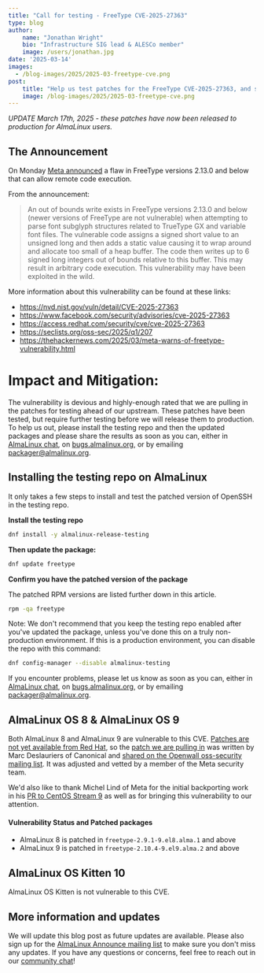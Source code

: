 ```yaml
---
title: "Call for testing - FreeType CVE-2025-27363"
type: blog
author: 
    name: "Jonathan Wright"
    bio: "Infrastructure SIG lead & ALESCo member"
    image: /users/jonathan.jpg
date: '2025-03-14'
images:
  - /blog-images/2025/2025-03-freetype-cve.png
post:
    title: "Help us test patches for the FreeType CVE-2025-27363, and see the current status of those patches"
    image: /blog-images/2025/2025-03-freetype-cve.png
---
```


_UPDATE March 17th, 2025 - these patches have now been released to production for AlmaLinux users._


## The Announcement

On Monday [Meta announced](https://www.facebook.com/security/advisories/cve-2025-27363) a flaw in FreeType versions 2.13.0 and below that can allow remote code execution.

From the announcement: 
> An out of bounds write exists in FreeType versions 2.13.0 and below (newer versions of FreeType are not vulnerable) when attempting to parse font subglyph structures related to TrueType GX and variable font files. The vulnerable code assigns a signed short value to an unsigned long and then adds a static value causing it to wrap around and allocate too small of a heap buffer. The code then writes up to 6 signed long integers out of bounds relative to this buffer. This may result in arbitrary code execution. This vulnerability may have been exploited in the wild.

More information about this vulnerability can be found at these links:

* <https://nvd.nist.gov/vuln/detail/CVE-2025-27363>  
* <https://www.facebook.com/security/advisories/cve-2025-27363>  
* <https://access.redhat.com/security/cve/cve-2025-27363>  
* <https://seclists.org/oss-sec/2025/q1/207>
* <https://thehackernews.com/2025/03/meta-warns-of-freetype-vulnerability.html>  

# Impact and Mitigation:

The vulnerability is devious and highly-enough rated that we are pulling in the patches for testing ahead of our upstream. These patches have been tested, but require further testing before we will release them to production. To help us out, please install the testing repo and then the updated packages and please share the results as soon as you can, either in [AlmaLinux chat](https://chat.almalinux.org), on [bugs.almalinux.org](https://bugs.almalinux.org), or by emailing [packager@almalinux.org](packager@almalinux.org).


## Installing the testing repo on AlmaLinux

It only takes a few steps to install and test the patched version of OpenSSH in the testing repo. 

**Install the testing repo**

```bash
dnf install -y almalinux-release-testing
``` 

**Then update the package:**

```bash
dnf update freetype
``` 

**Confirm you have the patched version of the package** 

The patched RPM versions are listed further down in this article.

```bash
rpm -qa freetype
``` 

Note: We don't recommend that you keep the testing repo enabled after you've updated the package, unless you've done this on a truly non-production environment. If this is a production environment, you can disable the repo with this command:


```bash
dnf config-manager --disable almalinux-testing
```

If you encounter problems, please let us know as soon as you can, either in [AlmaLinux chat](https://chat.almalinux.org), on [bugs.almalinux.org](https://bugs.almalinux.org), or by emailing [packager@almalinux.org](packager@almalinux.org).

## AlmaLinux OS 8 & AlmaLinux OS  9

Both AlmaLinux 8 and AlmaLinux 9 are vulnerable to this CVE. [Patches are not yet available from Red Hat](https://access.redhat.com/security/cve/cve-2025-27363), so the [patch we are pulling in](https://git.almalinux.org/jonathan/freetype/src/commit/dbe419ab4f282424ccf4b01c6bf5df4b7aa45d50/SOURCES/freetype-2.10.4-cve-2025-27363.patch) was written by Marc Deslauriers of Canonical and [shared on the Openwall oss-security mailing list](https://www.openwall.com/lists/oss-security/2025/03/14/3).  It was adjusted and vetted by a member of the Meta security team.

We'd also like to thank Michel Lind of Meta for the initial backporting work in his [PR to CentOS Stream 9](https://gitlab.com/redhat/centos-stream/rpms/freetype/-/merge_requests/8) as well as for bringing this vulnerability to our attention.

#### Vulnerability Status and Patched packages

- AlmaLinux 8 is patched in ```freetype-2.9.1-9.el8.alma.1``` and above
- AlmaLinux 9 is patched in ```freetype-2.10.4-9.el9.alma.2``` and above

## AlmaLinux OS Kitten 10

AlmaLinux OS Kitten is not vulnerable to this CVE.

## More information and updates

We will update this blog post as future updates are available. Please also sign up for the [AlmaLinux Announce mailing list](https://lists.almalinux.org/mailman3/lists/announce.lists.almalinux.org/) to make sure you don't miss any updates. If you have any questions or concerns, feel free to reach out in our [community chat](https://chat.almalinux.org)! 

